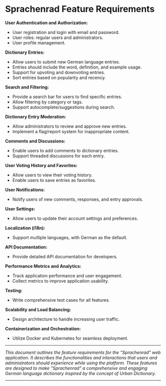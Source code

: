 # Sprachenrad Feature Requirements

**User Authentication and Authorization:**
- User registration and login with email and password.
- User roles: regular users and administrators.
- User profile management.

**Dictionary Entries:**
- Allow users to submit new German language entries.
- Entries should include the word, definition, and example usage.
- Support for upvoting and downvoting entries.
- Sort entries based on popularity and recency.

**Search and Filtering:**
- Provide a search bar for users to find specific entries.
- Allow filtering by category or tags.
- Support autocomplete/suggestions during search.

**Dictionary Entry Moderation:**
- Allow administrators to review and approve new entries.
- Implement a flag/report system for inappropriate content.

**Comments and Discussions:**
- Enable users to add comments to dictionary entries.
- Support threaded discussions for each entry.

**User Voting History and Favorites:**
- Allow users to view their voting history.
- Enable users to save entries as favorites.

**User Notifications:**
- Notify users of new comments, responses, and entry approvals.

**User Settings:**
- Allow users to update their account settings and preferences.

**Localization (i18n):**
- Support multiple languages, with German as the default.

**API Documentation:**
- Provide detailed API documentation for developers.

**Performance Metrics and Analytics:**
- Track application performance and user engagement.
- Collect metrics to improve application usability.

**Testing:**
- Write comprehensive test cases for all features.

**Scalability and Load Balancing:**
- Design architecture to handle increasing user traffic.

**Containerization and Orchestration:**
- Utilize Docker and Kubernetes for seamless deployment.

---

*This document outlines the feature requirements for the "Sprachenrad" web application. It describes the functionalities and interactions that users and administrators should experience while using the platform. These features are designed to make "Sprachenrad" a comprehensive and engaging German language dictionary inspired by the concept of Urban Dictionary.*

---

